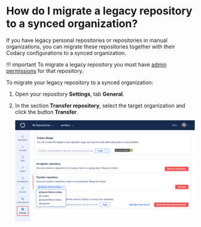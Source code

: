 # How do I migrate a legacy repository to a synced organization?

If you have legacy personal repositories or repositories in manual organizations, you can migrate these repositories together with their Codacy configurations to a synced organization.

!!! important
    To migrate a legacy repository you must have [admin permissions](../../organizations/manual-organizations/administrative-permissions.md) for that repository.

To migrate your legacy repository to a synced organization:

1.  Open your repository **Settings**, tab **General**.

1.  In the section **Transfer repository**, select the target organization and click the button **Transfer**.

    ![Migrating your repository](images/repository-migrate.png)
